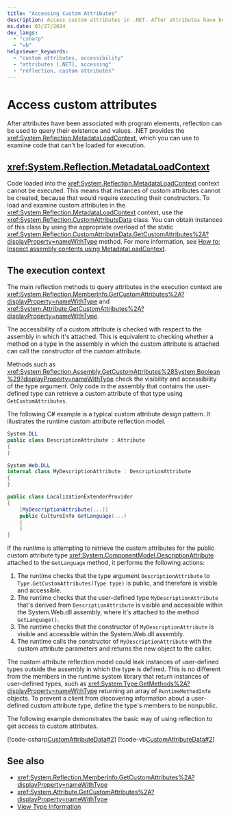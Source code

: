 ```yaml
---
title: "Accessing Custom Attributes"
description: Access custom attributes in .NET. After attributes have been associated with program elements, you can use reflection to query their existence and values.
ms.date: 03/27/2024
dev_langs:
  - "csharp"
  - "vb"
helpviewer_keywords:
  - "custom attributes, accessibility"
  - "attributes [.NET], accessing"
  - "reflection, custom attributes"
---
```

# Access custom attributes

After attributes have been associated with program elements, reflection can be used to query their existence and values. .NET provides the <xref:System.Reflection.MetadataLoadContext>, which you can use to examine code that can't be loaded for execution.

## <xref:System.Reflection.MetadataLoadContext>

Code loaded into the <xref:System.Reflection.MetadataLoadContext> context cannot be executed. This means that instances of custom attributes cannot be created, because that would require executing their constructors. To load and examine custom attributes in the <xref:System.Reflection.MetadataLoadContext> context, use the <xref:System.Reflection.CustomAttributeData> class. You can obtain instances of this class by using the appropriate overload of the static <xref:System.Reflection.CustomAttributeData.GetCustomAttributes%2A?displayProperty=nameWithType> method. For more information, see [How to: Inspect assembly contents using MetadataLoadContext](../../standard/assembly/inspect-contents-using-metadataloadcontext.md).

## The execution context

The main reflection methods to query attributes in the execution context are <xref:System.Reflection.MemberInfo.GetCustomAttributes%2A?displayProperty=nameWithType> and <xref:System.Attribute.GetCustomAttributes%2A?displayProperty=nameWithType>.

The accessibility of a custom attribute is checked with respect to the assembly in which it's attached. This is equivalent to checking whether a method on a type in the assembly in which the custom attribute is attached can call the constructor of the custom attribute.

Methods such as <xref:System.Reflection.Assembly.GetCustomAttributes%28System.Boolean%29?displayProperty=nameWithType> check the visibility and accessibility of the type argument. Only code in the assembly that contains the user-defined type can retrieve a custom attribute of that type using `GetCustomAttributes`.

The following C# example is a typical custom attribute design pattern. It illustrates the runtime custom attribute reflection model.

```csharp
System.DLL
public class DescriptionAttribute : Attribute
{
}

System.Web.DLL
internal class MyDescriptionAttribute : DescriptionAttribute
{
}

public class LocalizationExtenderProvider
{
    [MyDescriptionAttribute(...)]
    public CultureInfo GetLanguage(...)
    {
    }
}
```

If the runtime is attempting to retrieve the custom attributes for the public custom attribute type <xref:System.ComponentModel.DescriptionAttribute> attached to the `GetLanguage` method, it performs the following actions:

1. The runtime checks that the type argument `DescriptionAttribute` to `Type.GetCustomAttributes(Type type)` is public, and therefore is visible and accessible.
2. The runtime checks that the user-defined type `MyDescriptionAttribute` that's derived from `DescriptionAttribute` is visible and accessible within the System.Web.dll assembly, where it's attached to the method `GetLanguage()`.
3. The runtime checks that the constructor of `MyDescriptionAttribute` is visible and accessible within the System.Web.dll assembly.
4. The runtime calls the constructor of `MyDescriptionAttribute` with the custom attribute parameters and returns the new object to the caller.

The custom attribute reflection model could leak instances of user-defined types outside the assembly in which the type is defined. This is no different from the members in the runtime system library that return instances of user-defined types, such as <xref:System.Type.GetMethods%2A?displayProperty=nameWithType> returning an array of `RuntimeMethodInfo` objects. To prevent a client from discovering information about a user-defined custom attribute type, define the type's members to be nonpublic.

The following example demonstrates the basic way of using reflection to get access to custom attributes.

[!code-csharp[CustomAttributeData#2](../../../samples/snippets/csharp/VS_Snippets_CLR/CustomAttributeData/CS/source2.cs#2)]
[!code-vb[CustomAttributeData#2](../../../samples/snippets/visualbasic/VS_Snippets_CLR/CustomAttributeData/VB/source2.vb#2)]

## See also

- <xref:System.Reflection.MemberInfo.GetCustomAttributes%2A?displayProperty=nameWithType>
- <xref:System.Attribute.GetCustomAttributes%2A?displayProperty=nameWithType>
- [View Type Information](viewing-type-information.md)

